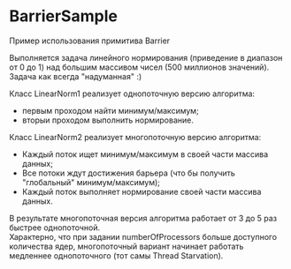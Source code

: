 # BarrierSample

Пример использования примитива Barrier  

Выполняется задача линейного нормирования (приведение в диапазон от 0 до 1) над большим массивом чисел (500 миллионов значений). 
Задача как всегда "надуманная" :)

Класс LinearNorm1 реализует однопоточную версию алгоритма:
- первым проходом найти минимум/максимум;
- вторыи проходом выполнить нормирование.

Класс LinearNorm2 реализует многопоточную версию алгоритма:  
- Каждый поток ищет минимум/максимум в своей части массива данных;
- Все потоки ждут достижения барьера (что бы получить "глобальный" минимум/максимум);
- Каждый поток выполняет нормирование своей части массива данных.

В результате многопоточная версия алгоритма работает от 3 до 5 раз быстрее однопоточной.  
Характерно, что при задании numberOfProcessors больше доступного количества ядер, многопоточный вариант начинает работать медленнее однопоточного (тот самы Thread Starvation).  
